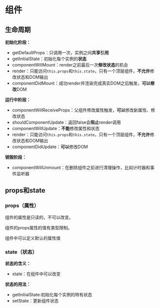 # 组件

## 生命周期

**初始化阶段：**

 - getDefaultProps：只调用一次，实例之间**共享引用**
 - getInitialState：初始化每个实例的**状态**
 - componentWillMount：render之前最后一次**修改状态**的机会
 - render：只能访问`this.props`和`this.state`，只有一个顶层组件，**不允许**修改状态和DOM输出
 - componentDidMount：成功render并渲染完成真实DOM之后触发，**可以修改**DOM

**运行中阶段：**

 - componentWillReceiveProps：父组件修改属性触发，**可以**修改新属性、修改状态
 - shouldComponentUpdate：返回false会**阻止**render调用
 - componentWillUpdate：**不能**修改属性和状态
 - render：只能访问`this.props`和`this.state`，只有一个顶层组件，**不允许**修改状态和DOM输出
 - componentDidUpdate：**可以**修改DOM

**销毁阶段：**

 - componentWillUnmount：在删除组件之前进行清理操作，比如计时器和事件监听器

## props和state

### props（属性）

组件的属性是只读的，不可以改变。

组件的props属性的值有类型限制。

组件中可以定义默认的属性值

### state（状态）

**状态的含义：**

 - state：在组件中可以改变

**状态的用法：**

 - getInitialState:初始化每个实例的特有状态
 - setState：更新组件状态